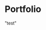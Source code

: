 <!DOCTYPE html>
<html lang = "us">
<body>
  <meta charset = "UTF-8">
  <h1> Portfolio </h1>
  <p> "test" </p>
</body>
</html>
